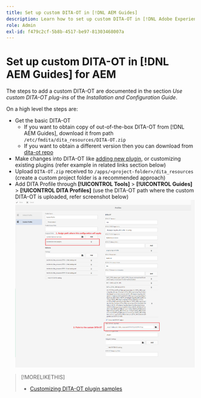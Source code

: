 ```yaml
---
title: Set up custom DITA-OT in [!DNL AEM Guides]
description: Learn how to set up custom DITA-OT in [!DNL Adobe Experience Manager Guides]
role: Admin
exl-id: f479c2cf-5b8b-4517-be97-81303468007a
---
```

# Set up custom DITA-OT in [!DNL AEM Guides] for AEM

The steps to add a custom DITA-OT are documented in the section _Use custom DITA-OT plug-ins_ of the _Installation and Configuration Guide_.

On a high level the steps are:

+ Get the basic DITA-OT
  + If you want to obtain copy of out-of-the-box DITA-OT from [!DNL AEM Guides], download it from path `/etc/fmdita/dita_resources/DITA-OT.zip`
  + If you want to obtain a different version then you can download from [dita-ot repo](https://www.dita-ot.org/download)
+ Make changes into DITA-OT like [adding new plugin](https://www.dita-ot.org/dev/topics/plugins-installing.html), or customizing existing plugins (refer example in related links section below)
+ Upload `DITA-OT.zip` received to `/apps/<project-folder>/dita_resources` (create a custom project folder is a recommended approach)
+ Add DITA Profile through **[!UICONTROL Tools]** > **[!UICONTROL Guides]** > **[!UICONTROL DITA Profiles]** (use the DITA-OT path where the custom DITA-OT is uploaded, refer screenshot below)
![DITA Profiles](assets/dita-profile.png)

>[!MORELIKETHIS]
>
>+ [Customizing DITA-OT plugin samples](https://www.dita-ot.org/dev/topics/pdf-customization.html)
